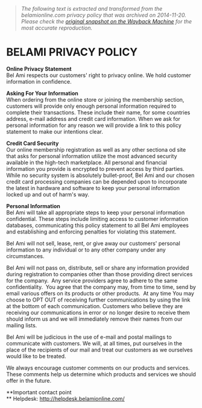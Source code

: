 > *The following text is extracted and transformed from the belamionline.com privacy policy that was archived on 2014-11-20. Please check the [original snapshot on the Wayback Machine](https://web.archive.org/web/20141120055255id_/http%3A//www.belamionline.com/signup/privacy.aspx) for the most accurate reproduction.*

# BELAMI PRIVACY POLICY

**Online Privacy Statement**   
Bel Ami respects our customers' right to privacy online. We hold customer information in confidence.

**Asking For Your Information**   
When ordering from the online store or joining the membership section, customers will provide only enough personal information required to complete their transactions. These include their name, for some countries address, e-mail address and credit card information. When we ask for personal information for any reason we will provide a link to this policy statement to make our intentions clear.

**Credit Card Security**   
Our online membership registration as well as any other sectiona od site that asks for personal information utilize the most advanced security available in the high-tech marketplace. All personal and financial information you provide is encrypted to prevent access by third parties. While no security system is absolutely bullet-proof, Bel Ami and our chosen credit card processing companies can be depended upon to incorporate the latest in hardware and software to keep your personal information locked up and out of harm's way.

**Personal Information**   
Bel Ami will take all appropriate steps to keep your personal information confidential. These steps include limiting access to customer information databases, communicating this policy statement to all Bel Ami employees and establishing and enforcing penalties for violating this statement.

Bel Ami will not sell, lease, rent, or give away our customers' personal information to any individual or to any other company under any circumstances.

Bel Ami will not pass on, distribute, sell or share any information provided during registration to companies other than those providing direct services for the company.  Any service providers agree to adhere to the same confidentiality.  You agree that the company may, from time to time, send by email various offers on its products or other products.  At any time You may choose to OPT OUT of receiving further communications by using the link at the bottom of each communication. Customers who believe they are receiving our communications in error or no longer desire to receive them should inform us and we will immediately remove their names from our mailing lists.

Bel Ami will be judicious in the use of e-mail and postal mailings to communicate with customers. We will, at all times, put ourselves in the place of the recipients of our mail and treat our customers as we ourselves would like to be treated.

We always encourage customer comments on our products and services. These comments help us determine which products and services we should offer in the future.

**Important contact point  
** Helpdesk: <http://helpdesk.belamionline.com/>
